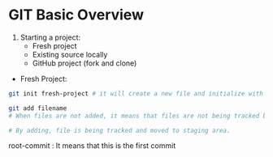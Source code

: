 # GIT Basic Overview

1. Starting a project:
    * Fresh project
    * Existing source locally
    * GitHub project (fork and clone)

* Fresh Project:

```Bash
git init fresh-project # it will create a new file and initialize with git folder

git add filename
# When files are not added, it means that files are not being tracked by git.

# By adding, file is being tracked and moved to staging area.
```

root-commit : It means that this is the first commit
